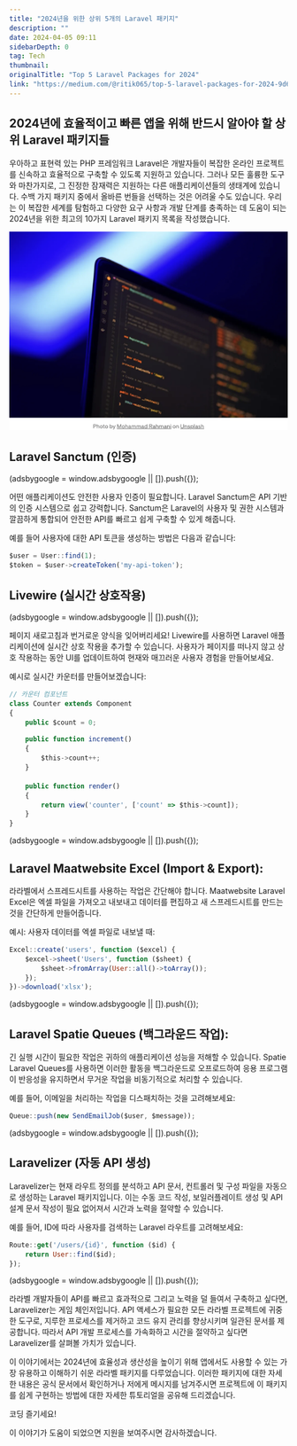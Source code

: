 ```yaml
---
title: "2024년을 위한 상위 5개의 Laravel 패키지"
description: ""
date: 2024-04-05 09:11
sidebarDepth: 0
tag: Tech
thumbnail: 
originalTitle: "Top 5 Laravel Packages for 2024"
link: "https://medium.com/@ritik065/top-5-laravel-packages-for-2024-9d6e7faccaf3"
---
```



## 2024년에 효율적이고 빠른 앱을 위해 반드시 알아야 할 상위 Laravel 패키지들

우아하고 표현력 있는 PHP 프레임워크 Laravel은 개발자들이 복잡한 온라인 프로젝트를 신속하고 효율적으로 구축할 수 있도록 지원하고 있습니다. 그러나 모든 훌륭한 도구와 마찬가지로, 그 진정한 잠재력은 지원하는 다른 애플리케이션들의 생태계에 있습니다. 수백 가지 패키지 중에서 올바른 번들을 선택하는 것은 어려울 수도 있습니다. 우리는 이 복잡한 세계를 탐험하고 다양한 요구 사항과 개발 단계를 충족하는 데 도움이 되는 2024년을 위한 최고의 10가지 Laravel 패키지 목록을 작성했습니다.

![이미지](./img/Top5LaravelPackagesfor2024_0.png)

## Laravel Sanctum (인증)

<!-- ui-log 수평형 -->
<ins class="adsbygoogle"
  style="display:block"
  data-ad-client="ca-pub-4877378276818686"
  data-ad-slot="9743150776"
  data-ad-format="auto"
  data-full-width-responsive="true"></ins>
<component is="script">
(adsbygoogle = window.adsbygoogle || []).push({});
</component>

어떤 애플리케이션도 안전한 사용자 인증이 필요합니다. Laravel Sanctum은 API 기반의 인증 시스템으로 쉽고 강력합니다. Sanctum은 Laravel의 사용자 및 권한 시스템과 깔끔하게 통합되어 안전한 API를 빠르고 쉽게 구축할 수 있게 해줍니다.

예를 들어 사용자에 대한 API 토큰을 생성하는 방법은 다음과 같습니다:

```js
$user = User::find(1);
$token = $user->createToken('my-api-token');
```

## Livewire (실시간 상호작용)

<!-- ui-log 수평형 -->
<ins class="adsbygoogle"
  style="display:block"
  data-ad-client="ca-pub-4877378276818686"
  data-ad-slot="9743150776"
  data-ad-format="auto"
  data-full-width-responsive="true"></ins>
<component is="script">
(adsbygoogle = window.adsbygoogle || []).push({});
</component>

페이지 새로고침과 번거로운 양식을 잊어버리세요! Livewire를 사용하면 Laravel 애플리케이션에 실시간 상호 작용을 추가할 수 있습니다. 사용자가 페이지를 떠나지 않고 상호 작용하는 동안 UI를 업데이트하여 현재와 매끄러운 사용자 경험을 만들어보세요.

예시로 실시간 카운터를 만들어보겠습니다:

```js
// 카운터 컴포넌트
class Counter extends Component
{
    public $count = 0;
```

```js
    public function increment()
    {
        $this->count++;
    }
    
    public function render()
    {
        return view('counter', ['count' => $this->count]);
    }
}
```

<!-- ui-log 수평형 -->
<ins class="adsbygoogle"
  style="display:block"
  data-ad-client="ca-pub-4877378276818686"
  data-ad-slot="9743150776"
  data-ad-format="auto"
  data-full-width-responsive="true"></ins>
<component is="script">
(adsbygoogle = window.adsbygoogle || []).push({});
</component>

## Laravel Maatwebsite Excel (Import & Export):

라라벨에서 스프레드시트를 사용하는 작업은 간단해야 합니다. Maatwebsite Laravel Excel은 엑셀 파일을 가져오고 내보내고 데이터를 편집하고 새 스프레드시트를 만드는 것을 간단하게 만들어줍니다.

예시: 사용자 데이터를 엑셀 파일로 내보낼 때:

```js
Excel::create('users', function ($excel) {
    $excel->sheet('Users', function ($sheet) {
        $sheet->fromArray(User::all()->toArray());
    });
})->download('xlsx');
```

<!-- ui-log 수평형 -->
<ins class="adsbygoogle"
  style="display:block"
  data-ad-client="ca-pub-4877378276818686"
  data-ad-slot="9743150776"
  data-ad-format="auto"
  data-full-width-responsive="true"></ins>
<component is="script">
(adsbygoogle = window.adsbygoogle || []).push({});
</component>

## Laravel Spatie Queues (백그라운드 작업):

긴 실행 시간이 필요한 작업은 귀하의 애플리케이션 성능을 저해할 수 있습니다. Spatie Laravel Queues를 사용하면 이러한 활동을 백그라운드로 오프로드하여 응용 프로그램이 반응성을 유지하면서 무거운 작업을 비동기적으로 처리할 수 있습니다.

예를 들어, 이메일을 처리하는 작업을 디스패치하는 것을 고려해보세요:

```js
Queue::push(new SendEmailJob($user, $message));
```

<!-- ui-log 수평형 -->
<ins class="adsbygoogle"
  style="display:block"
  data-ad-client="ca-pub-4877378276818686"
  data-ad-slot="9743150776"
  data-ad-format="auto"
  data-full-width-responsive="true"></ins>
<component is="script">
(adsbygoogle = window.adsbygoogle || []).push({});
</component>

## Laravelizer (자동 API 생성)

Laravelizer는 현재 라우트 정의를 분석하고 API 문서, 컨트롤러 및 구성 파일을 자동으로 생성하는 Laravel 패키지입니다. 이는 수동 코드 작성, 보일러플레이트 생성 및 API 설계 문서 작성이 필요 없어져서 시간과 노력을 절약할 수 있습니다.

예를 들어, ID에 따라 사용자를 검색하는 Laravel 라우트를 고려해보세요:

```js
Route::get('/users/{id}', function ($id) {
    return User::find($id);
});
```

<!-- ui-log 수평형 -->
<ins class="adsbygoogle"
  style="display:block"
  data-ad-client="ca-pub-4877378276818686"
  data-ad-slot="9743150776"
  data-ad-format="auto"
  data-full-width-responsive="true"></ins>
<component is="script">
(adsbygoogle = window.adsbygoogle || []).push({});
</component>

라라벨 개발자들이 API를 빠르고 효과적으로 그리고 노력을 덜 들여서 구축하고 싶다면, Laravelizer는 게임 체인저입니다. API 액세스가 필요한 모든 라라벨 프로젝트에 귀중한 도구로, 지루한 프로세스를 제거하고 코드 유지 관리를 향상시키며 일관된 문서를 제공합니다. 따라서 API 개발 프로세스를 가속화하고 시간을 절약하고 싶다면 Laravelizer를 살펴볼 가치가 있습니다.

이 이야기에서는 2024년에 효율성과 생산성을 높이기 위해 앱에서도 사용할 수 있는 가장 유용하고 이해하기 쉬운 라라벨 패키지를 다루었습니다. 이러한 패키지에 대한 자세한 내용은 공식 문서에서 확인하거나 저에게 메시지를 남겨주시면 프로젝트에 이 패키지를 쉽게 구현하는 방법에 대한 자세한 튜토리얼을 공유해 드리겠습니다.

코딩 즐기세요!

이 이야기가 도움이 되었으면 지원을 보여주시면 감사하겠습니다.